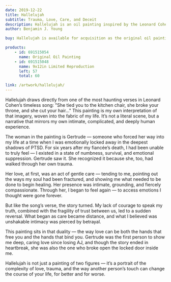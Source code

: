 ```yaml
---
date: 2019-12-22
title: Hallelujah
subtitle: Trauma, Love, Care, and Deceit
description: Hallelujah is an oil painting inspired by the Leonard Cohen verse, reflecting my relationship with Gertrude — the first person to show me deep, caring love since my fiancée’s death. She helped me begin healing from years of PTSD, only for our bond to unravel into betrayal, mirroring the song’s blend of intimacy, vulnerability, and heartbreak.
author: Benjamin J. Young

buy: Hallelujah is available for acquisition as the original oil painting or as a high-quality limited reproduction. Collectors may choose between owning the one-of-a-kind original or a museum-grade print that preserves the emotional depth and detail of the work. Both options offer a meaningful way to bring this powerful and personal piece into your collection.

products:
    - id: 691515054
      name: Original Oil Painting
    - id: 691515048
      name: 9x12in Limited Reproduction
      left: 57
      total: 60

link: /artwork/hallelujah/
---
```


Hallelujah draws directly from one of the most haunting verses in Leonard Cohen’s timeless song:
"She tied you to the kitchen chair, she broke your throne, and she cut your hair…"
This painting is my own interpretation of that imagery, woven into the fabric of my life. It’s not a literal scene, but a narrative that mirrors my own intimate, complicated, and deeply human experience.

<!--more-->

The woman in the painting is Gertrude — someone who forced her way into my life at a time when I was emotionally locked away in the deepest shadows of PTSD. For six years after my fiancée’s death, I had been unable to truly feel — I existed in a state of numbness, survival, and emotional suppression. Gertrude saw it. She recognized it because she, too, had walked through her own trauma.

Her love, at first, was an act of gentle care — tending to me, pointing out the ways my soul had been fractured, and showing me what needed to be done to begin healing. Her presence was intimate, grounding, and fiercely compassionate. Through her, I began to feel again — to access emotions I thought were gone forever.

But like the song’s verse, the story turned. My lack of courage to speak my truth, combined with the fragility of trust between us, led to a sudden reversal. What began as care became distance, and what I believed was unshakable intimacy was pierced by betrayal.

This painting sits in that duality — the way love can be both the hands that free you and the hands that bind you. Gertrude was the first person to show me deep, caring love since losing AJ, and though the story ended in heartbreak, she was also the one who broke open the locked door inside me.

Hallelujah is not just a painting of two figures — it’s a portrait of the complexity of love, trauma, and the way another person’s touch can change the course of your life, for better and for worse.